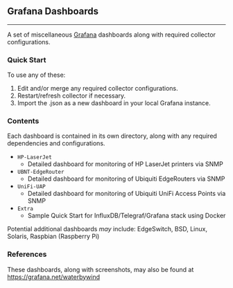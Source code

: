## Grafana Dashboards
---------------------

A set of miscellaneous [Grafana](http://grafana.org) dashboards along with required collector configurations.


### Quick Start
To use any of these:  
1.  Edit and/or merge any required collector configurations.  
2.  Restart/refresh collector if necessary.  
3.  Import the .json as a new dashboard in your local Grafana instance.  


### Contents
Each dashboard is contained in its own directory, along with any required dependencies and configurations.
- `HP-LaserJet`
  - Detailed dashboard for monitoring of HP LaserJet printers via SNMP
- `UBNT-EdgeRouter`
  - Detailed dashboard for monitoring of Ubiquiti EdgeRouters via SNMP
- `UniFi-UAP`
  - Detailed dashboard for monitoring of Ubiquiti UniFi Access Points via SNMP
- `Extra`
  - Sample Quick Start for InfluxDB/Telegraf/Grafana stack using Docker

Potential additional dashboards _may_ include:  EdgeSwitch, BSD, Linux, Solaris, Raspbian (Raspberry Pi)


### References
These dashboards, along with screenshots, may also be found at https://grafana.net/waterbywind
